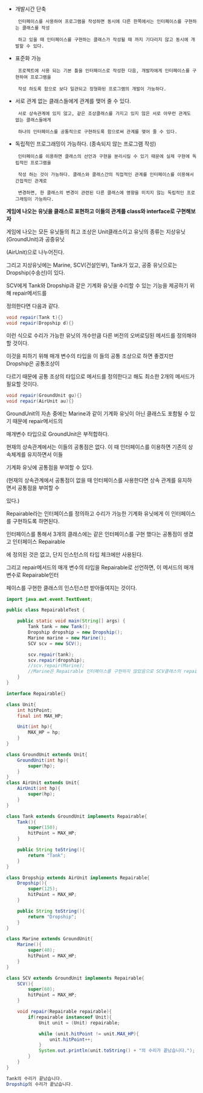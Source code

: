 

- 개발시간 단축
    
    ```
     인터페이스를 사용하여 프로그램을 작성하면 동시에 다른 한쪽에서는 인터페이스를 구현하는 클래스를 작성
    
     하고 있을 때 인터페이스를 구현하는 클래스가 작성될 때 까지 기다리지 않고 동시에 개발할 수 있다.
    ```
    
- 표준화 가능
    
    ```
     프로젝트에 사용 되는 기본 틀을 인터페이스로 작성한 다음, 개발자에게 인터페이스를 구현하여 프로그램을
    
     작성 하도록 함으로 보다 일관되고 정형화된 프로그램의 개발이 가능하다.
    ```
    
- 서로 관계 없는 클래스들에게 관계를 맺어 줄 수 있다.
    
    ```
     서로 상속관계에 있지 않고, 같은 조상클래스를 가지고 있지 않은 서로 아무런 관계도 없는 클래스들에게 
    
     하나의 인터페이스를 공통적으로 구현하도록 함으로써 관계를 맺어 줄 수 있다.
    ```
    
- 독립적인 프로그래밍이 가능하다. (종속되지 않는 프로그램 작성)
    
    ```
     인터페이스를 이용하면 클래스의 선언과 구현을 분리시킬 수 있기 때문에 실제 구현에 독립적인 프로그램을 
    
     작성 하는 것이 가능하다. 클래스와 클래스간의 직접적인 관계를 인터페이스를 이용해서 간접적인 관계로 
    
     변경하면, 한 클래스의 변경이 관련된 다른 클래스에 영향을 미치지 않는 독립적인 프로그래밍이 가능하다.
    ```
    

**게임에 나오는 유닛을 클래스로 표현하고 이들의 관계를 class와 interface로 구현해보자**

게임에 나오는 모든 유닛들의 최고 조상은 Unit클래스이고 유닛의 종류는 지상유닛(GroundUnit)과 공중유닛

(AirUnit)으로 나누어진다.

그리고 지상유닛에는 Marine, SCV(건설인부), Tank가 있고, 공중 유닛으로는 Dropship(수송선)이 있다.

SCV에게 Tank와 Dropship과 같은 기계화 유닛을 수리할 수 있는 기능을 제공하기 위해 repair메서드를

정의한다면 다음과 같다.

```java
void repair(Tank t){} 
void repair(Dropship d){}
```

이런 식으로 수리가 가능한 유닛의 개수만큼 다른 버전의 오버로딩된 메서드를 정의해야 할 것이다.

이것을 피하기 위해 매개 변수의 타입을 이 들의 공통 조상으로 하면 좋겠지만 Dropship은 공통조상이

다르기 때문에 공통 조상의 타입으로 메서드를 정의한다고 해도 최소한 2개의 메서드가 필요할 것이다.

```java
void repair(GroundUnit gu){} 
void repair(AirUnit au){}
```

GroundUnit의 자손 중에는 Marine과 같이 기계화 유닛이 아닌 클래스도 포함될 수 있기 때문에 repair메서드의

매개변수 타입으로 GroundUnit은 부적합하다.

현재의 상속관계에서는 이들의 공통점은 없다. 이 때 인터페이스를 이용하면 기존의 상속체계를 유지하면서 이들

기계화 유닛에 공통점을 부여할 수 있다.

(현재의 상속관계에서 공통점이 없을 때 인터페이스를 사용한다면 상속 관계를 유지하면서 공통점을 부여할 수

있다.)

Repairable라는 인터페이스를 정의하고 수리가 가능한 기계화 유닛에게 이 인터페이스를 구현하도록 하면된다.

인터페이스를 통해서 3개의 클래스에는 같은 인터페이스를 구현 했다는 공통점이 생겼고 인터페이스 Repairable

에 정의된 것은 없고, 단지 인스턴스의 타입 체크에만 사용된다.

그리고 repair메서드의 매개 변수의 타입을 Repairable로 선언하면, 이 메서드의 매개 변수로 Repairable인터

페이스를 구현한 클래스의 인스턴스만 받아들여지는 것이다.

```java
import java.awt.event.TextEvent;

public class RepairableTest {

    public static void main(String[] args) {
        Tank tank = new Tank();
        Dropship dropship = new Dropship();
        Marine marine = new Marine();
        SCV scv = new SCV();

        scv.repair(tank);
        scv.repair(dropship);
        //scv.repair(Marine);
        //Marine은 Repairable 인터페이스를 구현하지 않았음으로 SCV클래스의 repair메서드의 매개변수로 Marine을 사용할 수 없다.
    }
}

interface Repairable{}

class Unit{
    int hitPoint;
    final int MAX_HP;

    Unit(int hp){
        MAX_HP = hp;
    }
}

class GroundUnit extends Unit{
    GroundUnit(int hp){
        super(hp);
    }
}
class AirUnit extends Unit{
    AirUnit(int hp){
        super(hp);
    }
}

class Tank extends GroundUnit implements Repairable{
    Tank(){
        super(150);
        hitPoint = MAX_HP;
    }

    public String toString(){
        return "Tank";
    }
}

class Dropship extends AirUnit implements Repairable{
    Dropship(){
        super(125);
        hitPoint = MAX_HP;
    }

    public String toString(){
        return "Dropship";
    }
}

class Marine extends GroundUnit{
    Marine(){
        super(40);
        hitPoint = MAX_HP;
    }
}

class SCV extends GroundUnit implements Repairable{
    SCV(){
        super(60);
        hitPoint = MAX_HP;
    }

    void repair(Repairable repairable){
        if(repairable instanceof Unit){
            Unit unit = (Unit) repairable;

            while (unit.hitPoint != unit.MAX_HP){
                unit.hitPoint++;
            }
            System.out.println(unit.toString() + "의 수리가 끝났습니다.");
        }
    }
}
```

```java
Tank의 수리가 끝났습니다. 
Dropship의 수리가 끝났습니다.
```
